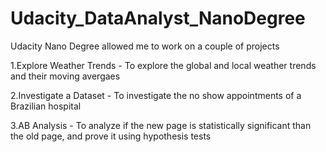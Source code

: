 # Udacity_DataAnalyst_NanoDegree
Udacity Nano Degree allowed me to work on a couple of projects

1.Explore Weather Trends - To explore the global and local weather trends and their moving avergaes

2.Investigate a Dataset - To investigate the no show appointments of a Brazilian hospital

3.AB Analysis - To analyze if the new page is statistically significant than the old page, and prove it using hypothesis tests
